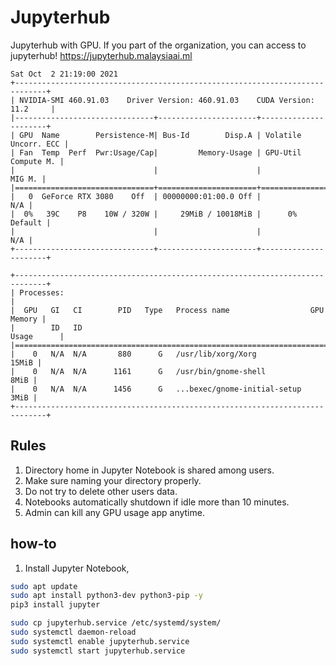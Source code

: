 # Jupyterhub
Jupyterhub with GPU. If you part of the organization, you can access to jupyterhub! https://jupyterhub.malaysiaai.ml

```text
Sat Oct  2 21:19:00 2021       
+-----------------------------------------------------------------------------+
| NVIDIA-SMI 460.91.03    Driver Version: 460.91.03    CUDA Version: 11.2     |
|-------------------------------+----------------------+----------------------+
| GPU  Name        Persistence-M| Bus-Id        Disp.A | Volatile Uncorr. ECC |
| Fan  Temp  Perf  Pwr:Usage/Cap|         Memory-Usage | GPU-Util  Compute M. |
|                               |                      |               MIG M. |
|===============================+======================+======================|
|   0  GeForce RTX 3080    Off  | 00000000:01:00.0 Off |                  N/A |
|  0%   39C    P8    10W / 320W |     29MiB / 10018MiB |      0%      Default |
|                               |                      |                  N/A |
+-------------------------------+----------------------+----------------------+
                                                                               
+-----------------------------------------------------------------------------+
| Processes:                                                                  |
|  GPU   GI   CI        PID   Type   Process name                  GPU Memory |
|        ID   ID                                                   Usage      |
|=============================================================================|
|    0   N/A  N/A       880      G   /usr/lib/xorg/Xorg                 15MiB |
|    0   N/A  N/A      1161      G   /usr/bin/gnome-shell                8MiB |
|    0   N/A  N/A      1456      G   ...bexec/gnome-initial-setup        3MiB |
+-----------------------------------------------------------------------------+
```

## Rules

1. Directory home in Jupyter Notebook is shared among users.
2. Make sure naming your directory properly.
3. Do not try to delete other users data.
4. Notebooks automatically shutdown if idle more than 10 minutes.
5. Admin can kill any GPU usage app anytime.

## how-to

1. Install Jupyter Notebook,

```bash
sudo apt update
sudo apt install python3-dev python3-pip -y
pip3 install jupyter

sudo cp jupyterhub.service /etc/systemd/system/
sudo systemctl daemon-reload
sudo systemctl enable jupyterhub.service 
sudo systemctl start jupyterhub.service
```
